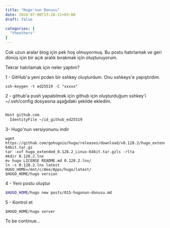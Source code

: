 ```yaml
---
title: "Hugo'nun Donusu"
date: 2024-07-06T13:28:11+03:00
draft: false

categories: [
  "theothers"
]
---
```


Cok uzun aralar blog için pek hoş olmuyormuş. Bu postu hatırlamak ve geri dönüş için bir açık aralık bırakmak için oluşturuyorum. 

Tekrar hatırlamak için neler yaptım?

1 - GitHub'a yeni pcden bir sshkey oluşturdum. Onu sshkeys'e yapıştırdım.

```
ssh-keygen -t ed25519 -C "xxxxx"
```

2 - github'a push yapabilmek için github için oluşturduğum sshkey'i ~/.ssh/config dosyasına aşağıdaki şekilde ekledim.

```bash

Host github.com
  IdentityFile ~/id_github_ed25519
```

3- Hugo'nun versiyonunu indir

```
wget https://github.com/gohugoio/hugo/releases/download/v0.128.2/hugo_extended_0.128.2_Linux-64bit.tar.gz
tar -xvf hugo_extended_0.128.2_Linux-64bit.tar.gzls -rlta
mkdir 0.128.2.lnx
mv hugo LICENSE README.md 0.128.2.lnx/
ln -s 0.128.2.lnx latest 
HUGO_HOME=/mnt/c/Ake/Apps/hugo/latest/
$HUGO_HOME/hugo version
```

4 - Yeni postu oluştur
```bash
$HUGO_HOME/hugo new posts/015-hugonun-donusu.md
```

5 - Kontrol et
```
$HUGO_HOME/hugo server
```


To be continue...


